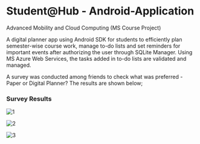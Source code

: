 # Student@Hub - Android-Application 
Advanced Mobility and Cloud Computing (MS Course Project)

A digital planner app using Android SDK for students to efficiently plan semester-wise course work, manage to-do lists and set reminders for important events after authorizing the user through SQLite Manager. Using MS Azure Web Services, the tasks added in to-do lists are validated and managed.


A survey was conducted among friends to check what was preferred - Paper or Digital Planner? 
The results are shown below;
### Survey Results
![1](https://cloud.githubusercontent.com/assets/25645124/23392145/9f5a245a-fd47-11e6-87ea-7ce81d910d77.PNG)

![2](https://cloud.githubusercontent.com/assets/25645124/23392144/9f57c840-fd47-11e6-9798-528648705ddb.PNG)

![3](https://cloud.githubusercontent.com/assets/25645124/23392143/9f574a32-fd47-11e6-9358-68d06a0d916d.PNG)
